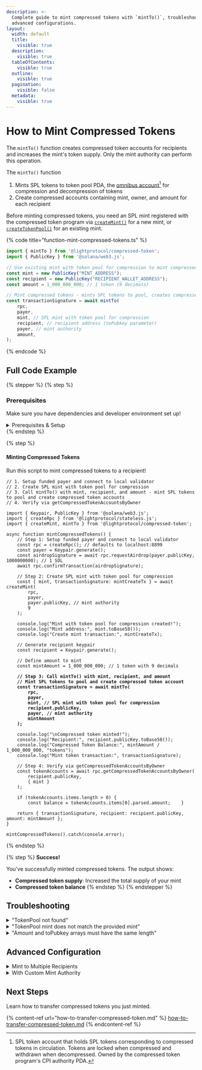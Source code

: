 ```yaml
---
description: >-
  Complete guide to mint compressed tokens with `mintTo()`, troubleshooting, and
  advanced configurations.
layout:
  width: default
  title:
    visible: true
  description:
    visible: true
  tableOfContents:
    visible: true
  outline:
    visible: true
  pagination:
    visible: false
  metadata:
    visible: true
---
```


# How to Mint Compressed Tokens

The `mintTo()` function creates compressed token accounts for recipients and increases the mint's token supply. Only the mint authority can perform this operation.

The `mintTo()` function

1. Mints SPL tokens to token pool PDA, the [omnibus account](#user-content-fn-1)[^1] for compression and decompression of tokens
2. Create compressed accounts containing mint, owner, and amount for each recipient

Before minting compressed tokens, you need an SPL mint registered with the compressed token program via [`createMint()`](how-to-create-and-register-a-mint-account-for-compression.md) for a new mint, or [`createTokenPool()`](how-to-create-compressed-token-pools-for-mint-accounts.md) for an existing mint.

{% code title="function-mint-compressed-tokens.ts" %}
```typescript
import { mintTo } from '@lightprotocol/compressed-token';
import { PublicKey } from '@solana/web3.js';

// Use existing mint with token pool for compression to mint compressed tokens
const mint = new PublicKey("MINT_ADDRESS");
const recipient = new PublicKey("RECIPIENT_WALLET_ADDRESS");
const amount = 1_000_000_000; // 1 token (9 decimals)

// Mint compressed tokens - mints SPL tokens to pool, creates compressed token accounts
const transactionSignature = await mintTo(
    rpc,
    payer,
    mint, // SPL mint with token pool for compression
    recipient, // recipient address (toPubkey parameter)
    payer, // mint authority
    amount,
);
```
{% endcode %}

## Full Code Example

{% stepper %}
{% step %}
### Prerequisites

Make sure you have dependencies and developer environment set up!

<details>

<summary>Prerequisites &#x26; Setup</summary>

**Dependencies**

```bash
npm install --save-dev typescript tsx @types/node && \
npm install --save \
    @lightprotocol/stateless.js \
    @lightprotocol/compressed-token \
    @solana/web3.js \
    @solana/spl-token
```

#### Alternatives:

```bash
yarn add --dev typescript tsx @types/node && \
yarn add \
    @lightprotocol/stateless.js \
    @lightprotocol/compressed-token \
    @solana/web3.js \
    @solana/spl-token
```

```bash
pnpm add --save-dev typescript tsx @types/node && \
pnpm add \
    @lightprotocol/stateless.js \
    @lightprotocol/compressed-token \
    @solana/web3.js \
    @solana/spl-token
```

**Developer Environment**

By default, this guide uses Localnet.

```bash
# Install the development CLI
npm install @lightprotocol/zk-compression-cli
```

```bash
# Start a local test validator
light test-validator

## ensure you have the Solana CLI accessible in your system PATH 
```

```typescript
// createRpc() defaults to local test validator endpoints
import {
  Rpc,
  createRpc,
} from "@lightprotocol/stateless.js";

const connection: Rpc = createRpc();

async function main() {
  let slot = await connection.getSlot();
  console.log(slot);

  let health = await connection.getIndexerHealth(slot);
  console.log(health);
  // "Ok"
}

main();
```

**Alternative: Using Devnet**

Follow these steps to create an RPC Connection. Replace `<your_api_key>` with your API key before running.

{% hint style="info" %}
Get your API Key [here](https://www.helius.dev/zk-compression), if you don't have one yet.
{% endhint %}

```typescript
import { createRpc } from "@lightprotocol/stateless.js";

// Helius exposes Solana and Photon RPC endpoints through a single URL
const RPC_ENDPOINT = "https://devnet.helius-rpc.com?api-key=<your_api_key>";
const connection = createRpc(RPC_ENDPOINT, RPC_ENDPOINT, RPC_ENDPOINT);

console.log("Connection created!");
console.log("RPC Endpoint:", RPC_ENDPOINT);
```

</details>
{% endstep %}

{% step %}
#### Minting Compressed Tokens

Run this script to mint compressed tokens to a recipient!

<pre class="language-typescript" data-title="mint-compressed-tokens.ts"><code class="lang-typescript">// 1. Setup funded payer and connect to local validator
// 2. Create SPL mint with token pool for compression
// 3. Call mintTo() with mint, recipient, and amount - mint SPL tokens to pool and create compressed token accounts
// 4. Verify via getCompressedTokenAccountsByOwner

import { Keypair, PublicKey } from '@solana/web3.js';
import { createRpc } from '@lightprotocol/stateless.js';
import { createMint, mintTo } from '@lightprotocol/compressed-token';

async function mintCompressedTokens() {
    // Step 1: Setup funded payer and connect to local validator
    const rpc = createRpc(); // defaults to localhost:8899
    const payer = Keypair.generate();
    const airdropSignature = await rpc.requestAirdrop(payer.publicKey, 1000000000); // 1 SOL
    await rpc.confirmTransaction(airdropSignature);

    // Step 2: Create SPL mint with token pool for compression
    const { mint, transactionSignature: mintCreateTx } = await createMint(
        rpc,
        payer,
        payer.publicKey, // mint authority
        9
    );

    console.log("Mint with token pool for compression created!");
    console.log("Mint address:", mint.toBase58());
    console.log("Create mint transaction:", mintCreateTx);
    
    // Generate recipient keypair
    const recipient = Keypair.generate();
    
    // Define amount to mint
    const mintAmount = 1_000_000_000; // 1 token with 9 decimals

<strong>    // Step 3: Call mintTo() with mint, recipient, and amount
</strong><strong>    // Mint SPL tokens to pool and create compressed token account
</strong><strong>    const transactionSignature = await mintTo(
</strong><strong>        rpc,
</strong><strong>        payer,
</strong><strong>        mint, // SPL mint with token pool for compression
</strong><strong>        recipient.publicKey,
</strong><strong>        payer, // mint authority
</strong><strong>        mintAmount
</strong><strong>    );
</strong>
    console.log("\nCompressed token minted!");
    console.log("Recipient:", recipient.publicKey.toBase58());
    console.log("Compressed Token Balance:", mintAmount / 1_000_000_000, "tokens");
    console.log("Mint token transaction:", transactionSignature);

    // Step 4: Verify via getCompressedTokenAccountsByOwner
    const tokenAccounts = await rpc.getCompressedTokenAccountsByOwner(
        recipient.publicKey,
        { mint }
    );

    if (tokenAccounts.items.length > 0) {
        const balance = tokenAccounts.items[0].parsed.amount;    }

    return { transactionSignature, recipient: recipient.publicKey, amount: mintAmount };
}

mintCompressedTokens().catch(console.error);
</code></pre>
{% endstep %}

{% step %}
**Success!**

You've successfully minted compressed tokens. The output shows:

* **Compressed token supply**: Increased the total supply of your mint
* **Compressed token balance**
{% endstep %}
{% endstepper %}

## Troubleshooting

<details>

<summary>"TokenPool not found"</summary>

```typescript
// Error message: "TokenPool not found. Please create a compressed token
// pool for mint: [ADDRESS] via createTokenPool().
```

The mint does no have a token pool for compression. Ensure you created the mint using `createMint`.

```typescript
// Create mint with token pool for compression
import { createMint } from '@lightprotocol/compressed-token';
const { mint } = await createMint(rpc, payer, payer.publicKey, 9);
```

</details>

<details>

<summary>"TokenPool mint does not match the provided mint"</summary>

The token pool info doesn't correspond to the mint address. Ensure you're fetching the correct pool:

```typescript
// Get the correct token pool for your mint
const tokenPoolInfo = await getTokenPoolInfos(rpc, mint);
```

</details>

<details>

<summary>"Amount and toPubkey arrays must have the same length"</summary>

When minting to multiple recipients, ensure arrays are the same size.

```typescript
// Wrong: Mismatched array lengths
const recipients = [addr1, addr2, addr3];
const amounts = [100, 200]; // Only 2 amounts for 3 recipients

// Correct: Same length arrays
const recipients = [addr1, addr2, addr3];
const amounts = [100, 200, 300]; // 3 amounts for 3 recipients
```

</details>

## Advanced Configuration

<details>

<summary>Mint to Multiple Recipients</summary>

```typescript
// Mint different amounts to multiple recipients
const recipients = [
    Keypair.generate().publicKey,
    Keypair.generate().publicKey,
    Keypair.generate().publicKey,
];

const amounts = [
    1_000_000_000, // 1 token
    2_000_000_000, // 2 tokens  
    500_000_000,   // 0.5 tokens
];

const transactionSignature = await mintTo(
    rpc,
    payer,
    mint, // SPL mint with token pool for compression
    recipients, // array of recipients (toPubkey parameter)
    payer, // mint authority
    amounts, // array of amounts (amount parameter)
);
```

</details>

<details>

<summary>With Custom Mint Authority</summary>

Mint tokens using a custom mint authority with `approveAndMintTo()`:

```typescript
import { approveAndMintTo } from '@lightprotocol/compressed-token';

// Mint tokens with a separate mint authority
const transactionSignature = await approveAndMintTo(
    rpc,
    payer, 
    mint, // SPL mint with token pool for compression
    recipient.publicKey, // recipient of minted tokens (toPubkey parameter)
    mintAuthority, // mint authority
    mintAmount,
);
```

</details>

## Next Steps

Learn how to transfer compressed tokens you just minted.

{% content-ref url="how-to-transfer-compressed-token.md" %}
[how-to-transfer-compressed-token.md](how-to-transfer-compressed-token.md)
{% endcontent-ref %}

[^1]: SPL token account that holds SPL tokens corresponding to compressed tokens in circulation. Tokens are locked when compressed and withdrawn when decompressed. Owned by the compressed token program's CPI authority PDA.
